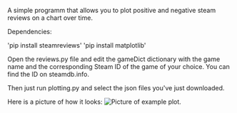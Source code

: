 A simple programm that allows you to plot positive and negative steam reviews on a chart over time.

Dependencies:

 'pip install steamreviews'
 'pip install matplotlib'

Open the reviews.py file and edit the gameDict dictionary with the game name and the corresponding Steam ID of the game of your choice.
You can find the ID on steamdb.info. 

Then just run plotting.py and select the json files you've just downloaded.

Here is a picture of how it looks:
![Picture of example plot.]((https://github.com/Difio3333/SteamReviewPlotter/blob/master/ShowcaseIMG.png)https://github.com/Difio3333/SteamReviewPlotter/blob/master/ShowcaseIMG.png)

